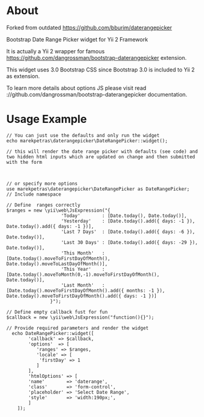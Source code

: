 About
===============

Forked from outdated https://github.com/bburim/daterangepicker

Bootstrap Date Range Picker widget for Yii 2 Framework

It is actually a Yii 2 wrapper for famous https://github.com/dangrossman/bootstrap-daterangepicker extension.

This widget uses 3.0 Bootstrap CSS since Bootstrap 3.0 is included to Yii 2 as extension.

To learn more details about options JS please visit read ://github.com/dangrossman/bootstrap-daterangepicker documentation.


Usage Example
===============

    // You can just use the defaults and only run the widget
    echo marekpetras\daterangepicker\DateRangePicker::widget();

    // this will render the date range picker with defaults (see code) and two hidden html inputs which are updated on change and then submitted with the form



    // or specify more options
    use marekpetras\daterangepicker\DateRangePicker as DateRangePicker;
    // Include namespace

    // Define  ranges correctly
    $ranges = new \yii\web\JsExpression("{
                        'Today'        : [Date.today(), Date.today()],
                        'Yesterday'    : [Date.today().add({ days: -1 }), Date.today().add({ days: -1 })],
                        'Last 7 Days'  : [Date.today().add({ days: -6 }), Date.today()],
                        'Last 30 Days' : [Date.today().add({ days: -29 }), Date.today()],
                        'This Month'   : [Date.today().moveToFirstDayOfMonth(), Date.today().moveToLastDayOfMonth()],
                        'This Year'    : [Date.today().moveToMonth(0,-1).moveToFirstDayOfMonth(), Date.today()],
                        'Last Month'   : [Date.today().moveToFirstDayOfMonth().add({ months: -1 }), Date.today().moveToFirstDayOfMonth().add({ days: -1 })]
                    }");

    // Define empty callback fust for fun
    $callback = new \yii\web\JsExpression("function(){}");

    // Provide required parameters and render the widget
      echo DateRangePicker::widget([
            'callback' => $callback,
            'options'  => [
               'ranges' => $ranges,
               'locale' => [
                'firstDay' => 1
               ]
            ],
            'htmlOptions' => [
            'name'        => 'daterange',
            'class'       => 'form-control',
            'placeholder' => 'Select Date Range',
            'style'       => 'width:190px;',
            ]
        ]);

